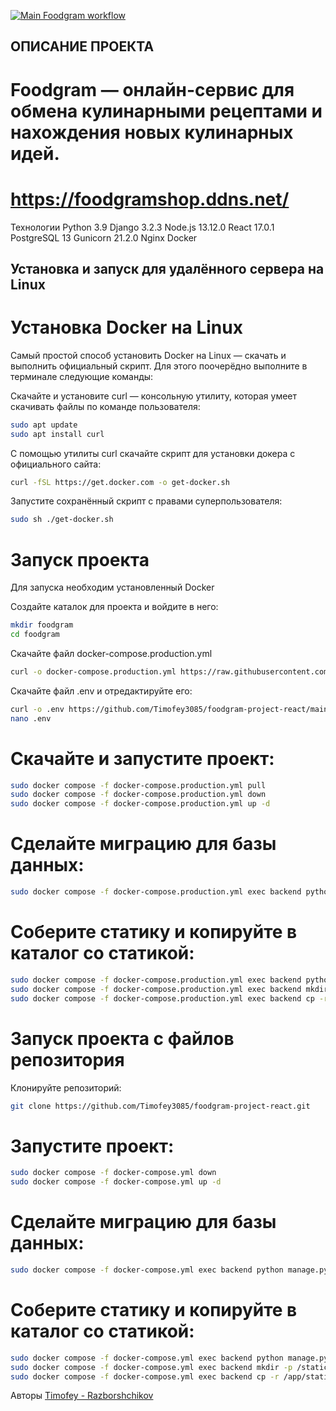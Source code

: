 [![Main Foodgram workflow](https://github.com/Timofey3085/foodgram-project-react/actions/workflows/main.yml/badge.svg)](https://github.com/Timofey3085/foodgram-project-react/actions/workflows/main.yml)
## ОПИСАНИЕ ПРОЕКТА 

# Foodgram — онлайн-сервис для обмена кулинарными рецептами и нахождения новых кулинарных идей.

# https://foodgramshop.ddns.net/

Технологии
Python 3.9
Django 3.2.3
Node.js 13.12.0
React 17.0.1
PostgreSQL 13
Gunicorn 21.2.0
Nginx
Docker

## Установка и запуск для удалённого сервера на Linux

# Установка Docker на Linux

Cамый простой способ установить Docker на Linux — скачать и выполнить официальный скрипт. Для этого поочерёдно выполните в терминале следующие команды:

Скачайте и установите curl — консольную утилиту, которая умеет скачивать файлы по команде пользователя:
```bash
sudo apt update
sudo apt install curl
```
С помощью утилиты curl скачайте скрипт для установки докера с официального сайта:
``` bash
curl -fSL https://get.docker.com -o get-docker.sh
```
Запустите сохранённый скрипт с правами суперпользователя:
```bash
sudo sh ./get-docker.sh
```
# Запуск проекта
Для запуска необходим установленный Docker

Создайте каталок для проекта и войдите в него:
```bash
mkdir foodgram
cd foodgram
```
Скачайте файл docker-compose.production.yml
```bash
curl -o docker-compose.production.yml https://raw.githubusercontent.com/Timofey3085/foodgram-project-react/main/docker-compose.production.yml
```
Скачайте файл .env и отредактируйте его:
```bash
curl -o .env https://github.com/Timofey3085/foodgram-project-react/main/.env.example
nano .env
```
# Скачайте и запустите проект:
```bash
sudo docker compose -f docker-compose.production.yml pull
sudo docker compose -f docker-compose.production.yml down
sudo docker compose -f docker-compose.production.yml up -d
```
# Сделайте миграцию для базы данных:
```bash
sudo docker compose -f docker-compose.production.yml exec backend python manage.py migrate
```
# Соберите статику и копируйте в каталог со статикой:
```bash
sudo docker compose -f docker-compose.production.yml exec backend python manage.py collectstatic
sudo docker compose -f docker-compose.production.yml exec backend mkdir -p /static/static/
sudo docker compose -f docker-compose.production.yml exec backend cp -r /app/static/. /static/static/
```
# Запуск проекта с файлов репозитория
Клонируйте репозиторий:
```bash
git clone https://github.com/Timofey3085/foodgram-project-react.git
```
# Запустите проект:
```bash
sudo docker compose -f docker-compose.yml down
sudo docker compose -f docker-compose.yml up -d
```
# Сделайте миграцию для базы данных:
```bash
sudo docker compose -f docker-compose.yml exec backend python manage.py migrate
```
# Соберите статику и копируйте в каталог со статикой:
```bash
sudo docker compose -f docker-compose.yml exec backend python manage.py collectstatic
sudo docker compose -f docker-compose.yml exec backend mkdir -p /static/static/
sudo docker compose -f docker-compose.yml exec backend cp -r /app/static/. /static/static/
```

Авторы
[Timofey - Razborshchikov](https://github.com/Timofey3085)
